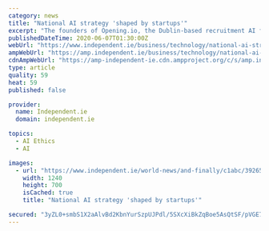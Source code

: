 ```yaml
---
category: news
title: "National AI strategy 'shaped by startups'"
excerpt: "The founders of Opening.io, the Dublin-based recruitment AI firm that was recently acquired by US recruitment platform iCIMS, were among a number of startup founders who have contributed to the national AI strategy,"
publishedDateTime: 2020-06-07T01:30:00Z
webUrl: "https://www.independent.ie/business/technology/national-ai-strategy-shaped-by-startups-39264075.html"
ampWebUrl: "https://amp.independent.ie/business/technology/national-ai-strategy-shaped-by-startups-39264075.html"
cdnAmpWebUrl: "https://amp-independent-ie.cdn.ampproject.org/c/s/amp.independent.ie/business/technology/national-ai-strategy-shaped-by-startups-39264075.html"
type: article
quality: 59
heat: 59
published: false

provider:
  name: Independent.ie
  domain: independent.ie

topics:
  - AI Ethics
  - AI

images:
  - url: "https://www.independent.ie/world-news/and-finally/c1abc/39265482.ece/AUTOCROP/w1240h700/PANews_P-0ca46dda-c57c-4a10-8e3d-b27c59a4567b_I1.jpg"
    width: 1240
    height: 700
    isCached: true
    title: "National AI strategy 'shaped by startups'"

secured: "3yZL0+smbS1X2aAlvBd2KbnYurSzpUJPdl/5SXcXiBkZqBoe5AsQtSF/pVGE7MDsgZm4ifwLwb/O/v5NFBR3KPxoy/0N8X5+bIoUDGfj9VFFqyNTZeq95mUNk8qzEQ70XjTrJn/phftts488T4cszHLc2rrzr0+J/5gRQ5z5xBv+a0kbUVi2IENGrG2YJnxEcZz6LFSKsSS0zhKSpE646ngAhGWzzMGCQV+EAwYH7WmcbLwXoezMjob4rLYA6ne5GZ5eDsl0fSZFJFCZOX04pzYuxW59lJPwqK2yHP1cOYxvJJVMr93B12skY6nJKDT2ZIKKfYV/N+htLU5C1aWEzaeodYG0MWZZ2EebsBPohek6oCXlLg5J6Ub05uSy72y/a9h7/yYR5hY46lT0h6/ti9xi90QzAZRl701PVmgGYJKusE58FWCmVQe9qHRYPa94Jz9C8l/apQa69cD/GYvwUXrjjzsm9XdMxUcMLy6Vj9g=;qzIURPBIaaCsnOQDdwK77w=="
---
```


